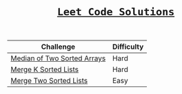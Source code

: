 <div align = "center">
  
# [`Leet Code Solutions`](#)
  
</br>  

| Challenge           | Difficulty |
|----------------|---------------|
| [Median of Two Sorted Arrays](https://github.com/a3X3k/Leet-Code-Solutions/blob/main/Median%20of%20Two%20Sorted%20Arrays/readme.md)    | Hard |
| [Merge K Sorted Lists](https://github.com/a3X3k/Leet-Code-Solutions/blob/main/Merge%20K%20Sorted%20Lists/readme.md)    | Hard |
| [Merge Two Sorted Lists](https://github.com/a3X3k/Leet-Code-Solutions/blob/main/Merge%20Two%20Sorted%20Lists/readme.md)    | Easy |


</div>



